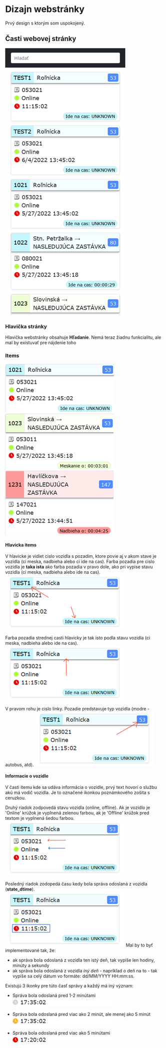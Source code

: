 # Dizajn webstránky  

Prvý design s ktorým som uspokojený.

## Časti webovej stránky

![Screenshot_webstránky](./docs/webpage-screenshot.png)

### Hlavička stránky

Hlavička webstránky obsahuje **Hľadanie**. Nemá teraz žiadnu funkcialitu, ale mal by existuvať pre nájdenie toho  

### Items

![Ide_na_cas](./docs/item-design-base.png)
![Meska](./docs/item-design-base-meska.png)
![Nadbieha](./docs/item-design-base-early.png)

#### Hlavicka items

V hlavicke je vidiet cislo vozidla s pozadim, ktore povie aj v akom stave je vozidla (ci meska, nadbieha alebo ci ide na cas). Farba pozadia pre cislo vozidla je **taka ista** ako farba pozadia v pravo dole, ako pri vypise stavu vozidla (ci meska, nadbieha alebo ide na cas).
![Hlavicka_cislo_vozidla](./docs/item-design-time-status.png)

Farba pozadia strednej casti hlavicky je tak isto podla stavu vozidla (ci meska, nadbieha alebo ide na cas).
![Hlavicka_blur](./docs/item-design-time-status-blur.png)

V pravom rohu je cislo linky. Pozadie predstavuje typ vozidla (modre - autobus, atd).
![Hlavicka_cislo_linky](./docs/item-design-line-number.png)

#### Informacie o vozidle

V časti itemu kde sa udáva informácia o vozidle, prvý text hovorí o službu akú má vodič vozidla. Je to označené ikonkou poznámkového zošita s ceruzkou.  

Druhý riadok zodpovedá stavu vozidla (online, offline). Ak je vozidlo je 'Online' krúžok je vyplnená zelenou farbou, ak je 'Offline' krúžok pred textom je vyplnená šedou farbou.
![Information_part](./docs/item-design-information.png)

Posledný riadok zodopedá času kedy bola správa odoslaná z vozidla (**state_dtime**).  
![Msg_Time](./docs/item-design-msg-time.png)
Mal by to byť implementované tak, že:

- ak správa bola odoslaná z vozidla ten istý deň, tak vypíše len hodiny, minúty a sekundy
- ak správa bola odoslaná z vozidla *iný deň* - napríklad o deň na to - tak vypíše sa celý dátum vo formáte: dd/MM/YYYY HH:mm:ss.

Existujú 3 ikonky pre túto časť správy a každý má iný význam:

- Správa bola odoslaná pred 1-2 minútami
![before2min](./docs/item-design-msg-time-okay.png)

- Správa bola odoslaná pred viac ako 2 minút, ale menej ako 5 minút
![before5min](./docs/item-design-msg-time-notsookay.png)

- Správa bola odoslaná pred viac ako 5 minútami
![after5min](./docs/item-design-msg-time-notokayatall.png)